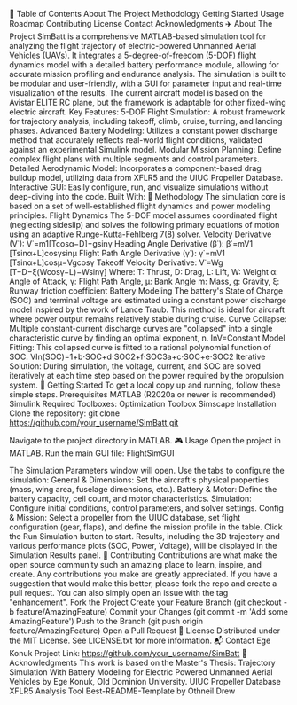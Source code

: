 📖 Table of Contents
About The Project
Methodology
Getting Started
Usage
Roadmap
Contributing
License
Contact
Acknowledgments
✈️ About The Project
SimBatt is a comprehensive MATLAB-based simulation tool for analyzing the flight trajectory of electric-powered Unmanned Aerial Vehicles (UAVs). It integrates a 5-degree-of-freedom (5-DOF) flight dynamics model with a detailed battery performance module, allowing for accurate mission profiling and endurance analysis.
The simulation is built to be modular and user-friendly, with a GUI for parameter input and real-time visualization of the results. The current aircraft model is based on the Avistar ELITE RC plane, but the framework is adaptable for other fixed-wing electric aircraft.
Key Features:
5-DOF Flight Simulation: A robust framework for trajectory analysis, including takeoff, climb, cruise, turning, and landing phases.
Advanced Battery Modeling: Utilizes a constant power discharge method that accurately reflects real-world flight conditions, validated against an experimental Simulink model.
Modular Mission Planning: Define complex flight plans with multiple segments and control parameters.
Detailed Aerodynamic Model: Incorporates a component-based drag buildup model, utilizing data from XFLR5 and the UIUC Propeller Database.
Interactive GUI: Easily configure, run, and visualize simulations without deep-diving into the code.
Built With:
🔬 Methodology
The simulation core is based on a set of well-established flight dynamics and power modeling principles.
Flight Dynamics
The 5-DOF model assumes coordinated flight (neglecting sideslip) and solves the following primary equations of motion using an adaptive Runge-Kutta-Fehlberg 7(8) solver.
Velocity Derivative (V˙):
V˙=m1​[Tcosα−D]−gsinγ
Heading Angle Derivative (β˙​):
β˙​=mV1​[Tsinα+L]cosγsinμ​
Flight Path Angle Derivative (γ˙​):
γ˙​=mV1​[Tsinα+L]cosμ−Vg​cosγ
Takeoff Velocity Derivative:
V˙=Wg​[T−D−ξ(Wcosγ−L)−Wsinγ]
Where:
T: Thrust, D: Drag, L: Lift, W: Weight
α: Angle of Attack, γ: Flight Path Angle, μ: Bank Angle
m: Mass, g: Gravity, ξ: Runway friction coefficient
Battery Modeling
The battery's State of Charge (SOC) and terminal voltage are estimated using a constant power discharge model inspired by the work of Lance Traub. This method is ideal for aircraft where power output remains relatively stable during cruise.
Curve Collapse: Multiple constant-current discharge curves are "collapsed" into a single characteristic curve by finding an optimal exponent, n.
InV=Constant
Model Fitting: This collapsed curve is fitted to a rational polynomial function of SOC.
VIn(SOC)=1+b⋅SOC+d⋅SOC2+f⋅SOC3a+c⋅SOC+e⋅SOC2​
Iterative Solution: During simulation, the voltage, current, and SOC are solved iteratively at each time step based on the power required by the propulsion system.
🚀 Getting Started
To get a local copy up and running, follow these simple steps.
Prerequisites
MATLAB (R2020a or newer is recommended)
Simulink
Required Toolboxes:
Optimization Toolbox
Simscape
Installation
Clone the repository:
git clone https://github.com/your_username/SimBatt.git


Navigate to the project directory in MATLAB.
🎮 Usage
Open the project in MATLAB.
Run the main GUI file:
FlightSimGUI


The Simulation Parameters window will open. Use the tabs to configure the simulation:
General & Dimensions: Set the aircraft's physical properties (mass, wing area, fuselage dimensions, etc.).
Battery & Motor: Define the battery capacity, cell count, and motor characteristics.
Simulation: Configure initial conditions, control parameters, and solver settings.
Config & Mission: Select a propeller from the UIUC database, set flight configuration (gear, flaps), and define the mission profile in the table.
Click the Run Simulation button to start.
Results, including the 3D trajectory and various performance plots (SOC, Power, Voltage), will be displayed in the Simulation Results panel.
🙌 Contributing
Contributions are what make the open source community such an amazing place to learn, inspire, and create. Any contributions you make are greatly appreciated.
If you have a suggestion that would make this better, please fork the repo and create a pull request. You can also simply open an issue with the tag "enhancement".
Fork the Project
Create your Feature Branch (git checkout -b feature/AmazingFeature)
Commit your Changes (git commit -m 'Add some AmazingFeature')
Push to the Branch (git push origin feature/AmazingFeature)
Open a Pull Request
📜 License
Distributed under the MIT License. See LICENSE.txt for more information.
📬 Contact
Ege Konuk
Project Link: https://github.com/your_username/SimBatt
🙏 Acknowledgments
This work is based on the Master's Thesis: Trajectory Simulation With Battery Modeling for Electric Powered Unmanned Aerial Vehicles by Ege Konuk, Old Dominion University.
UIUC Propeller Database
XFLR5 Analysis Tool
Best-README-Template by Othneil Drew
